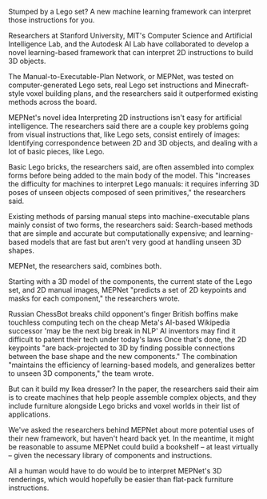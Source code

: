 Stumped by a Lego set? A new machine learning framework can interpret those instructions for you. 

Researchers at Stanford University, MIT's Computer Science and Artificial Intelligence Lab, and the Autodesk AI Lab have collaborated to develop a novel learning-based framework that can interpret 2D instructions to build 3D objects. 

The Manual-to-Executable-Plan Network, or MEPNet, was tested on computer-generated Lego sets, real Lego set instructions and Minecraft-style voxel building plans, and the researchers said it outperformed existing methods across the board. 

MEPNet's novel idea
Interpreting 2D instructions isn't easy for artificial intelligence. The researchers said there are a couple key problems going from visual instructions that, like Lego sets, consist entirely of images: Identifying correspondence between 2D and 3D objects, and dealing with a lot of basic pieces, like Lego. 

Basic Lego bricks, the researchers said, are often assembled into complex forms before being added to the main body of the model. This "increases the difficulty for machines to interpret Lego manuals: it requires inferring 3D poses of unseen objects composed of seen primitives," the researchers said.

Existing methods of parsing manual steps into machine-executable plans mainly consist of two forms, the researchers said: Search-based methods that are simple and accurate but computationally expensive; and learning-based models that are fast but aren't very good at handling unseen 3D shapes.

MEPNet, the researchers said, combines both.

Starting with a 3D model of the components, the current state of the Lego set, and 2D manual images, MEPNet "predicts a set of 2D keypoints and masks for each component," the researchers wrote.

Russian ChessBot breaks child opponent's finger
British boffins make touchless computing tech on the cheap
Meta's AI-based Wikipedia successor 'may be the next big break in NLP'
AI inventors may find it difficult to patent their tech under today's laws
Once that's done, the 2D keypoints "are back-projected to 3D by finding possible connections between the base shape and the new components." The combination "maintains the efficiency of learning-based models, and generalizes better to unseen 3D components," the team wrote.

But can it build my Ikea dresser?
In the paper, the researchers said their aim is to create machines that help people assemble complex objects, and they include furniture alongside Lego bricks and voxel worlds in their list of applications.

We've asked the researchers behind MEPNet about more potential uses of their new framework, but haven't heard back yet. In the meantime, it might be reasonable to assume MEPNet could build a bookshelf – at least virtually – given the necessary library of components and instructions.

All a human would have to do would be to interpret MEPNet's 3D renderings, which would hopefully be easier than flat-pack furniture instructions.

